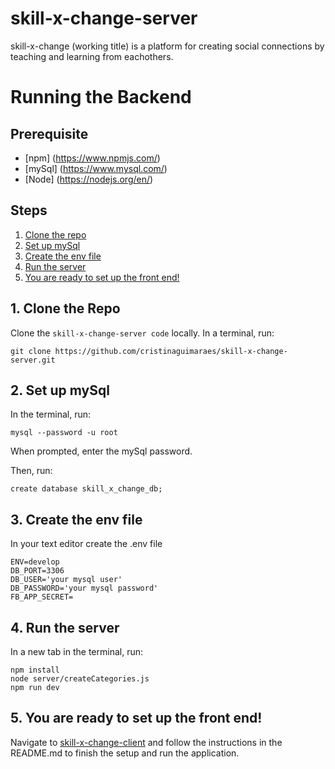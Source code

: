 # skill-x-change-server
skill-x-change (working title) is a platform for creating social connections by teaching and learning from eachothers.

# Running the Backend

## Prerequisite
- [npm] (https://www.npmjs.com/)  
- [mySql] (https://www.mysql.com/)
- [Node] (https://nodejs.org/en/)

## Steps
  1. [Clone the repo](#1-clone-the-repo)
  2. [Set up mySql](#2-set-up-mysql)
  3. [Create the env file](#3-create-the-env-file)
  4. [Run the server](#4-run-the-server)
  5. [You are ready to set up the front end!](#5-you-are-ready-to-set-up-the-front-end)
  
## 1. Clone the Repo

Clone the `skill-x-change-server code` locally. In a terminal, run:

  `git clone https://github.com/cristinaguimaraes/skill-x-change-server.git`
  
## 2. Set up mySql

In the terminal, run:

```
mysql --password -u root
```

When prompted, enter the mySql password.

Then, run:

```
create database skill_x_change_db;

```
## 3. Create the env file

In your text editor create the .env file
  
 ```
ENV=develop
DB_PORT=3306
DB_USER='your mysql user'
DB_PASSWORD='your mysql password'
FB_APP_SECRET=
``` 
## 4. Run the server

In a new tab in the terminal, run:
```
npm install
node server/createCategories.js
npm run dev
```

## 5. You are ready to set up the front end!

Navigate to [skill-x-change-client](https://github.com/CKGHarju/skill-x-change-client) and follow the instructions in the README.md to finish the setup and run the application.
